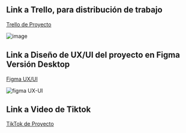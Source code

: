 ## Link a Trello, para distribución de trabajo
<a href="https://trello.com/b/dVYbHxKa/sargassum-hack-the-ocean">Trello de Proyecto</a>

![image](https://user-images.githubusercontent.com/99059639/168675288-d2bac080-02d5-4055-b168-df8f864fac7d.png)

## Link a Diseño de UX/UI del proyecto en Figma Versión Desktop
<a href="https://www.figma.com/file/4zCLRk9fUKU0AJDmtk9HYl/Sargassum-escritorio?node-id=0%3A1">Figma UX/UI</a>

![figma UX-UI](https://user-images.githubusercontent.com/99059639/168674937-848b5a3b-3d41-4b6d-be9d-1d659440f534.png)

## Link a Video de Tiktok
<a href="https://www.tiktok.com/@rickygzz85/video/7098122837126401286?is_copy_url=1&is_from_webapp=v1">TikTok de Proyecto</a>
